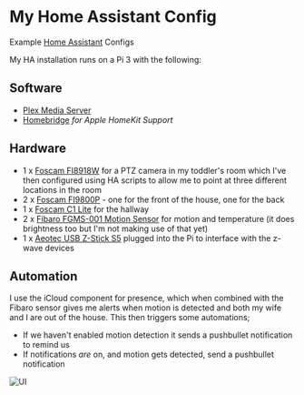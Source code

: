 # My Home Assistant Config
Example [Home Assistant](https://home-assistant.io) Configs

My HA installation runs on a Pi 3 with the following:

Software
--------
* [Plex Media Server](https://plex.tv)
* [Homebridge](https://github.com/nfarina/homebridge) *for Apple HomeKit Support*

Hardware
--------
* 1 x [Foscam FI8918W](https://www.amazon.co.uk/gp/product/B0046710G6) for a PTZ camera in my toddler's room which I've then configured using HA scripts to allow me to point at three different locations in the room
* 2 x [Foscam FI9800P](https://www.amazon.co.uk/gp/product/B015STDPJ0) - one for the front of the house, one for the back
* 1 x [Foscam C1 Lite](https://www.amazon.co.uk/gp/product/B0196AN3IU) for the hallway
* 2 x [Fibaro FGMS-001 Motion Sensor](https://www.amazon.co.uk/gp/product/B00JHHNUPY/) for motion and temperature (it does brightness too but I'm not making use of that yet)
* 1 x [Aeotec USB Z-Stick S5](https://www.amazon.co.uk/gp/product/B00YETCNOE/ref=oh_aui_detailpage_o06_s00?ie=UTF8&psc=1) plugged into the Pi to interface with the z-wave devices

Automation
--------
I use the iCloud component for presence, which when combined with the Fibaro sensor gives me alerts when motion is detected and both my wife and I are out of the house. This then triggers some automations;

* If we haven't enabled motion detection it sends a pushbullet notification to remind us
* If notifications _are_ on, and motion gets detected, send a pushbullet notification

![UI](http://i.imgur.com/pqCYNfi.png)
